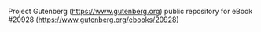 Project Gutenberg (https://www.gutenberg.org) public repository for eBook #20928 (https://www.gutenberg.org/ebooks/20928)
